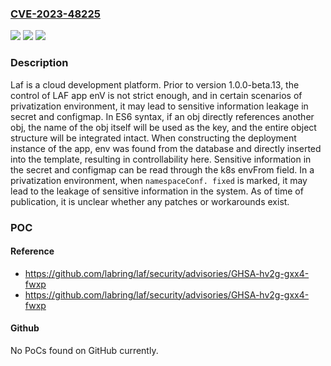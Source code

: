 ### [CVE-2023-48225](https://cve.mitre.org/cgi-bin/cvename.cgi?name=CVE-2023-48225)
![](https://img.shields.io/static/v1?label=Product&message=laf&color=blue)
![](https://img.shields.io/static/v1?label=Version&message=%3D%20%3C%201.0.0-beta13%20&color=brighgreen)
![](https://img.shields.io/static/v1?label=Vulnerability&message=CWE-200%3A%20Exposure%20of%20Sensitive%20Information%20to%20an%20Unauthorized%20Actor&color=brighgreen)

### Description

Laf is a cloud development platform. Prior to version 1.0.0-beta.13, the control of LAF app enV is not strict enough, and in certain scenarios of privatization environment, it may lead to sensitive information leakage in secret and configmap. In ES6 syntax, if an obj directly references another obj, the name of the obj itself will be used as the key, and the entire object structure will be integrated intact. When constructing the deployment instance of the app, env was found from the database and directly inserted into the template, resulting in controllability here. Sensitive information in the secret and configmap can be read through the k8s envFrom field. In a privatization environment, when `namespaceConf. fixed` is marked, it may lead to the leakage of sensitive information in the system. As of time of publication, it is unclear whether any patches or workarounds exist.

### POC

#### Reference
- https://github.com/labring/laf/security/advisories/GHSA-hv2g-gxx4-fwxp
- https://github.com/labring/laf/security/advisories/GHSA-hv2g-gxx4-fwxp

#### Github
No PoCs found on GitHub currently.


